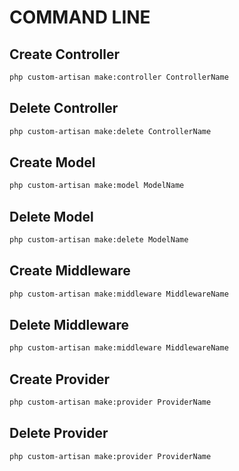 # COMMAND LINE

## Create Controller

```sh
php custom-artisan make:controller ControllerName
```

## Delete Controller

```sh
php custom-artisan make:delete ControllerName
```

## Create Model

```sh
php custom-artisan make:model ModelName
```

## Delete Model

```sh
php custom-artisan make:delete ModelName
```

## Create Middleware

```sh
php custom-artisan make:middleware MiddlewareName
```

## Delete Middleware

```sh
php custom-artisan make:middleware MiddlewareName
```

## Create Provider

```sh
php custom-artisan make:provider ProviderName
```

## Delete Provider

```sh
php custom-artisan make:provider ProviderName
```
